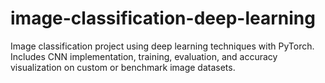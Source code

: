 # image-classification-deep-learning
Image classification project using deep learning techniques with PyTorch. Includes CNN implementation, training, evaluation, and accuracy visualization on custom or benchmark image datasets.
